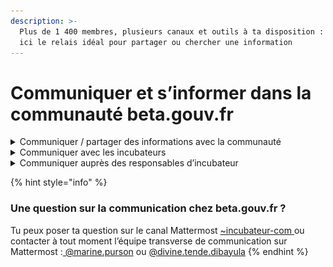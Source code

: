 ```yaml
---
description: >-
  Plus de 1 400 membres, plusieurs canaux et outils à ta disposition : trouve
  ici le relais idéal pour partager ou chercher une information
---
```


# Communiquer et s’informer dans la communauté beta.gouv.fr

<details>

<summary>Communiquer / partager des informations avec la communauté</summary>

### 📨L'infolettre

Si tu es membre du réseau beta.gouv.fr, c'est à dire si tu possèdes une fiche membre, tu reçois un jeudi sur deux l'infolettre interne. Tu peux contribuer à cette infolettre grâce au pad qui est publié le lundi de la semaine d'envoi sur le canal [#général](https://mattermost.incubateur.net/betagouv/channels/town-square).

{% hint style="info" %}
Tu peux consulter les anciennes infolettres sur l'[espace membre](https://espace-membre.incubateur.net/newsletters).
{% endhint %}

### 📅L'agenda public

Pour suivre facilement les événements qui réunissent la communauté beta.gouv.fr, tu peux t'inscrire à l'agenda public de beta.gouv.fr !

{% hint style="info" %}
[Voir l'**agenda public**](https://calendar.google.com/calendar/u/1?cid=MGllb25xYXAxcjVqZWFsNXVnZXVob292bGdAZ3JvdXAuY2FsZW5kYXIuZ29vZ2xlLmNvbQ)
{% endhint %}

{% hint style="info" %}
[Mettre à jour l'agenda de beta.gouv.fr](https://airtable.com/appFH3S7oLMxliFaG/shrWvcUAOJqllVqtj)
{% endhint %}

### <img src="../../.gitbook/assets/image (1) (1) (1) (1).png" alt="" data-size="line">Mattermost

Mattermost est l'espace de travail virtuel principal du réseau beta.gouv.fr. La plupart des échanges y ont lieu, les événements et l'actualité de la communauté y sont relayés. Retrouve toutes les informations ci-dessous.

### <img src="../../.gitbook/assets/image (1) (1) (1).png" alt="" data-size="line"> Le compte LinkedIn beta.gouv.fr

Pour suivre l'actualité externe de la communauté et du programme beta.gouv.fr, abonne toi au [compte LinkedIn beta.gouv.fr](https://www.linkedin.com/company/betagouv/?viewAsMember=true). Tu y trouveras notamment des offres d'emploi et de mission. Tu peux aussi contribuer à ce compte LinkedIn et l'utiliser pour valoriser ton produit !

### <img src="../../.gitbook/assets/image (7).png" alt="" data-size="line"> tube.numerique.gouv.fr

Le Tube est la plateforme vidéo de la DINUM sur laquelle il existe une chaîne beta.gouv.fr. Elle est conçue pour valoriser les activités et les services de la communauté.  Tu peux y retrouver des vidéos des derniers événements, des démos produits...&#x20;

Besoin d'héberger une vidéo sur ton service ? C'est possible : contacte nous sur [incubateur-com](https://mattermost.incubateur.net/betagouv/channels/incubateur-com).

{% hint style="info" %}
[Découvrir la chaîne Tube de beta.gouv.fr](https://tube.numerique.gouv.fr/c/animation_beta/videos?s=1)
{% endhint %}

</details>

<details>

<summary>Communiquer avec les incubateurs</summary>

La communauté compte une vingtaine d'incubateurs. Voici le recensement des différents canaux actuellement en usage.

Certains incubateurs ont des espaces de discussion privés : dans ce cas, **tu peux prendre contact avec la personne indiquée** pour faire passer ton message ou demander un accès à l’espace ou au canal.

{% hint style="info" %}
Tu travailles dans l'un de ces incubateurs ou tu occupes une fonction transverse ? Si une information a changé, tu peux modifier la page et/ou contacter l’équipe communication. Tu trouveras leurs coordonnées en bas de la page.
{% endhint %}

<table><thead><tr><th width="123">INCUBATEUR</th><th width="114">CANAUX  </th><th width="114">STATUT </th><th>QUI CONTACTER </th></tr></thead><tbody><tr><td><strong>L’Incubateur de Services Numériques (DINUM)</strong></td><td><a href="https://www.tchap.gouv.fr/#/room/!vNsSJUMjAxtTEIDbqv:agent.dinum.tchap.gouv.fr">Tchap</a><br><br><a href="https://www.tchap.gouv.fr/#/room/!JVSlHHPaEXkbXdiPVb:agent.dinum.tchap.gouv.fr">Mattermost</a></td><td><p>Privé</p><p><br>Public</p></td><td>Marine Purson</td></tr><tr><td><strong>La Fabrique du Numérique et de l'Ecologie (MTE-MCT)</strong></td><td><a href="https://mattermost.incubateur.net/fabnum-mte/channels/town-square">Mattermost </a></td><td>Public</td><td></td></tr><tr><td><strong>L’Incubateur des Territoires (ANCT)</strong></td><td>Mattermost</td><td>Privé</td><td>Adrien Zemour</td></tr><tr><td><strong>La Fabrique Numérique du Ministère des armées</strong></td><td>Tchap</td><td>Privé</td><td>Thibault Desjardins</td></tr><tr><td><strong>Fabrique numérique des ministères sociaux</strong></td><td>Mattermost</td><td>Privé</td><td></td></tr><tr><td><strong>L'Opérateur des produits interministériels</strong></td><td>Tchap</td><td>Privé</td><td></td></tr><tr><td><strong>La Plateforme de l'inclusion</strong></td><td>Slack</td><td>Privé</td><td>Arnaud Denoix</td></tr><tr><td><strong>La Ruche du numérique (MASAF)</strong></td><td><a href="https://mattermost.incubateur.net/ruche/channels/incubateur-agriculture">Mattermost</a></td><td>Public</td><td></td></tr><tr><td><strong>L’Atelier Numérique du Ministère de la Culture</strong></td><td><a href="https://mattermost.incubateur.net/atnum/channels/town-square">Mattermost</a></td><td>Public</td><td></td></tr><tr><td><strong>L'Accélérateur de la transition écologique</strong></td><td><a href="https://mattermost.incubateur.net/betagouv/channels/incubateur-ademe-general">Mattermost</a></td><td>Public</td><td></td></tr><tr><td><strong>L'incubateur de la Justice</strong></td><td><a href="https://mattermost.incubateur.net/betagouv/channels/incubateur-lab-justice">Mattermost</a></td><td>Public</td><td></td></tr><tr><td><strong>La Fabrique du Numérique du Ministère de l'Intérieur</strong></td><td></td><td>Privé</td><td>Thibault Desjardins</td></tr><tr><td><strong>L'Incubateur France Travail</strong></td><td></td><td>Privé</td><td>Thibault Desjardins</td></tr><tr><td><strong>La Fabrique des Géo-communs</strong></td><td><a href="https://mattermost.incubateur.net/fab-geocommuns/channels/town-square">Mattermost</a></td><td>Public</td><td></td></tr><tr><td><strong>L’Atelier Numérique du Ministère de l’Europe et des Affaires Etrangères</strong></td><td><a href="https://mattermost.incubateur.net/betagouv/channels/incubateur-meae">Mattermost</a></td><td>Public</td><td></td></tr><tr><td><strong>Le Laboratoire de l'innovation de l'ANSSI</strong></td><td><a href="https://mattermost.incubateur.net/anssi/channels/town-square">Mattermost</a></td><td>Public</td><td></td></tr><tr><td><strong>Accélérema</strong></td><td>Mattermost</td><td>Privé</td><td>Adrien Zemour</td></tr><tr><td><strong>La Fabrique numérique des Finances publiques</strong></td><td>Tchap</td><td>Privé</td><td></td></tr><tr><td><strong>L'incubateur de l'Éducation nationale et de la Jeunesse</strong></td><td>Tchap</td><td>Privé</td><td>Clémence Lopez</td></tr></tbody></table>

</details>

<details>

<summary>Communiquer auprès des responsables d’incubateur</summary>

Si tu as besoin de transmettre une information à l’ensemble des incubateurs (par ex. pour proposer un outil), tu peux t’adresser aux responsables transverses.

Il existe un canal Tchap et une mailing list qui regroupent l’ensemble de ces personnes. Pour leur partager une info, contacte **Marine Purson** sur [**Mattermost**](https://mattermost.incubateur.net/betagouv/messages/@marine.purson) **ou** [**Tchap**](https://www.tchap.gouv.fr/#/room/!GWxBzwzidAUwLMkaps:agent.dinum.tchap.gouv.fr).

</details>

{% hint style="info" %}
### Une question sur la communication chez beta.gouv.fr ?

Tu peux poser ta question sur le canal Mattermost [\~incubateur-com ](https://mattermost.incubateur.net/betagouv/channels/incubateur-com)ou contacter à tout moment l’équipe transverse de communication sur Mattermost :[ @marine.purson](https://mattermost.incubateur.net/betagouv/messages/@marine.purson) ou [@divine.tende.dibayula](https://mattermost.incubateur.net/betagouv/messages/@divine.tende.dibayula)
{% endhint %}
